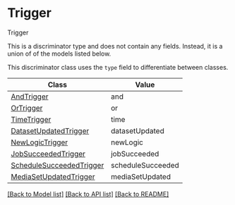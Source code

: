 # Trigger

Trigger

This is a discriminator type and does not contain any fields. Instead, it is a union
of of the models listed below.

This discriminator class uses the `type` field to differentiate between classes.

| Class | Value
| ------------ | -------------
[AndTrigger](AndTrigger.md) | and
[OrTrigger](OrTrigger.md) | or
[TimeTrigger](TimeTrigger.md) | time
[DatasetUpdatedTrigger](DatasetUpdatedTrigger.md) | datasetUpdated
[NewLogicTrigger](NewLogicTrigger.md) | newLogic
[JobSucceededTrigger](JobSucceededTrigger.md) | jobSucceeded
[ScheduleSucceededTrigger](ScheduleSucceededTrigger.md) | scheduleSucceeded
[MediaSetUpdatedTrigger](MediaSetUpdatedTrigger.md) | mediaSetUpdated


[[Back to Model list]](../../../README.md#models-v2-link) [[Back to API list]](../../../README.md#apis-v2-link) [[Back to README]](../../../README.md)
